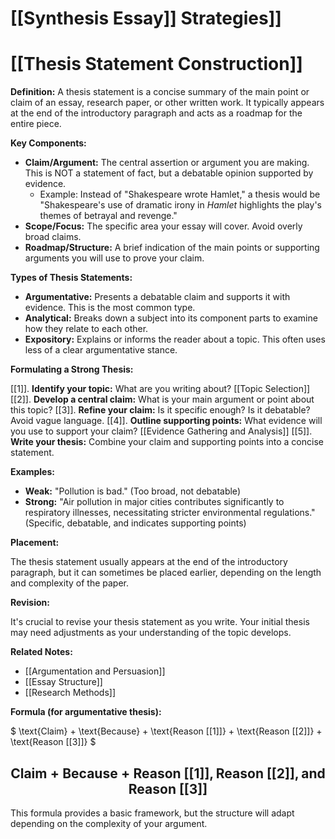 # [[Synthesis Essay]] Strategies]]
# [[Thesis Statement Construction]]

**Definition:** A thesis statement is a concise summary of the main point or claim of an essay, research paper, or other written work.  It typically appears at the end of the introductory paragraph and acts as a roadmap for the entire piece.

**Key Components:**

* **Claim/Argument:**  The central assertion or argument you are making.  This is NOT a statement of fact, but a debatable opinion supported by evidence.
    * Example:  Instead of "Shakespeare wrote Hamlet,"  a thesis would be "Shakespeare's use of dramatic irony in *Hamlet* highlights the play's themes of betrayal and revenge."
* **Scope/Focus:** The specific area your essay will cover.  Avoid overly broad claims.
* **Roadmap/Structure:**  A brief indication of the main points or supporting arguments you will use to prove your claim.

**Types of Thesis Statements:**

* **Argumentative:** Presents a debatable claim and supports it with evidence.  This is the most common type.
* **Analytical:** Breaks down a subject into its component parts to examine how they relate to each other.
* **Expository:** Explains or informs the reader about a topic.  This often uses less of a clear argumentative stance.


**Formulating a Strong Thesis:**

[[1]]. **Identify your topic:** What are you writing about? [[Topic Selection]]
[[2]]. **Develop a central claim:** What is your main argument or point about this topic?
[[3]]. **Refine your claim:** Is it specific enough? Is it debatable?  Avoid vague language.
[[4]]. **Outline supporting points:** What evidence will you use to support your claim?  [[Evidence Gathering and Analysis]]
[[5]]. **Write your thesis:** Combine your claim and supporting points into a concise statement.


**Examples:**

* **Weak:**  "Pollution is bad." (Too broad, not debatable)
* **Strong:** "Air pollution in major cities contributes significantly to respiratory illnesses, necessitating stricter environmental regulations." (Specific, debatable, and indicates supporting points)


**Placement:**

The thesis statement usually appears at the end of the introductory paragraph, but it can sometimes be placed earlier, depending on the length and complexity of the paper.


**Revision:**

It's crucial to revise your thesis statement as you write.  Your initial thesis may need adjustments as your understanding of the topic develops.


**Related Notes:**

* [[Argumentation and Persuasion]]
* [[Essay Structure]]
* [[Research Methods]]


**Formula (for argumentative thesis):**

$ \text{Claim} + \text{Because} + \text{Reason [[1]]} + \text{Reason [[2]]} + \text{Reason [[3]]} $

## $$ \text{Claim} + \text{Because} + \text{Reason [[1]]}, \text{Reason [[2]]}, \text{and Reason [[3]]} $$


This formula provides a basic framework, but the structure will adapt depending on the complexity of your argument.
